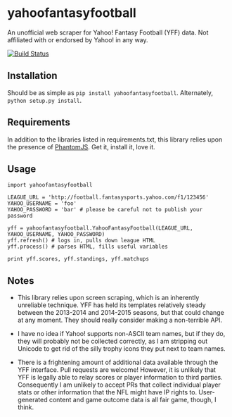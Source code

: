 yahoofantasyfootball
====================

An unofficial web scraper for Yahoo! Fantasy Football (YFF) data. Not affiliated with or endorsed by Yahoo! in any way.

[![Build Status](https://travis-ci.org/sbma44/yahoofantasyfootball.svg?branch=master)](https://travis-ci.org/sbma44/yahoofantasyfootball)

Installation
------------
Should be as simple as `pip install yahoofantasyfootball`. Alternately, `python setup.py install`.

Requirements
------------
In addition to the libraries listed in requirements.txt, this library relies upon the presence of [PhantomJS](http://phantomjs.org/). Get it, install it, love it.

Usage
-----
```
import yahoofantasyfootball

LEAGUE_URL = 'http://football.fantasysports.yahoo.com/f1/123456'
YAHOO_USERNAME = 'foo'
YAHOO_PASSWORD = 'bar' # please be careful not to publish your password

yff = yahoofantasyfootball.YahooFantasyFootball(LEAGUE_URL, YAHOO_USERNAME, YAHOO_PASSWORD)
yff.refresh() # logs in, pulls down league HTML
yff.process() # parses HTML, fills useful variables

print yff.scores, yff.standings, yff.matchups
```

Notes
-----
* This library relies upon screen scraping, which is an inherently unreliable technique. YFF has held its templates relatively steady between the 2013-2014 and 2014-2015 seasons, but that could change at any moment. They should really consider making a non-terrible API.

* I have no idea if Yahoo! supports non-ASCII team names, but if they do, they will probably not be collected correctly, as I am stripping out Unicode to get rid of the silly trophy icons they put next to team names.

* There is a frightening amount of additional data available through the YFF interface. Pull requests are welcome! However, it is unlikely that YFF is legally able to relay scores or player information to third parties. Consequently I am unlikely to accept PRs that collect individual player stats or other information that the NFL might have IP rights to. User-generated content and game outcome data is all fair game, though, I think.
